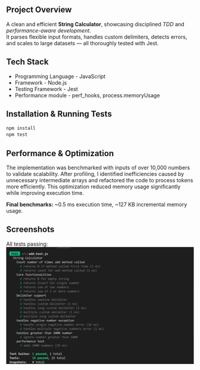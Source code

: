 ## Project Overview
A clean and efficient **String Calculator**, showcasing disciplined *TDD* and *performance-aware development*.  
It parses flexible input formats, handles custom delimiters, detects errors, and scales to large datasets — all thoroughly tested with Jest.

## Tech Stack
- Programming Language - JavaScript
- Framework - Node.js
- Testing Framework - Jest
- Performance module - perf_hooks, process.memoryUsage

## Installation & Running Tests
```bash
npm install
npm test
```

## Performance & Optimization
The implementation was benchmarked with inputs of over 10,000 numbers to validate scalability. After profiling, I identified inefficiencies caused by unnecessary intermediate arrays and refactored the code to process tokens more efficiently. This optimization reduced memory usage significantly while improving execution time.  

**Final benchmarks:** ~0.5 ms execution time, ~127 KB incremental memory usage.

## Screenshots

All tests passing:  
![All Tests](screenshots/all-passing-tests.png)
